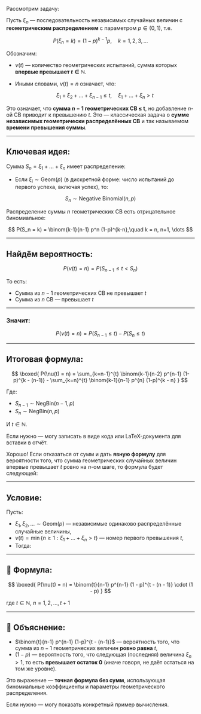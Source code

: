 
Рассмотрим задачу:

Пусть $\xi_n$ — последовательность независимых случайных величин с **геометрическим распределением** с параметром $p \in (0,1)$, т.е.

$$
P(\xi_n = k) = (1-p)^{k-1} p,\quad k = 1, 2, 3, \dots
$$

Обозначим:

* $\nu(t)$ — количество геометрических испытаний, сумма которых **впервые превышает $t \in \mathbb{N}$**.
* Иными словами, $\nu(t) = n$ означает, что:

  $$
  \xi_1 + \xi_2 + \dots + \xi_{n-1} \leq t,\quad \xi_1 + \dots + \xi_n > t
  $$

Это означает, что **сумма $n-1$ геометрических СВ ≤ t**, но добавление $n$-ой СВ приводит к превышению $t$. Это — классическая задача о **сумме независимых геометрически распределённых СВ** и так называемом **времени превышения суммы**.

---

## Ключевая идея:

Сумма $S_n = \xi_1 + \dots + \xi_n$ имеет распределение:

* Если $\xi_i \sim \text{Geom}(p)$ (в дискретной форме: число испытаний до первого успеха, включая успех), то:

$$
S_n \sim \text{Negative Binomial}(n, p)
$$

Распределение суммы $n$ геометрических СВ есть отрицательное биномиальное:

$$
P(S_n = k) = \binom{k-1}{n-1} p^n (1-p)^{k-n},\quad k = n, n+1, \dots
$$

---

## Найдём вероятность:

$$
P(\nu(t) = n) = P(S_{n-1} \leq t < S_n)
$$

То есть:

* Сумма из $n-1$ геометрических СВ не превышает $t$
* Сумма из $n$ СВ — превышает $t$

---

### Значит:

$$
P(\nu(t) = n) = P(S_{n-1} \leq t) - P(S_n \leq t)
$$

---

## Итоговая формула:

$$
\boxed{
P(\nu(t) = n) = \sum_{k=n-1}^{t} \binom{k-1}{n-2} p^{n-1} (1-p)^{k - (n-1)} - \sum_{k=n}^{t} \binom{k-1}{n-1} p^{n} (1-p)^{k - n}
}
$$

Где:

* $S_{n-1} \sim \text{NegBin}(n-1, p)$
* $S_n \sim \text{NegBin}(n, p)$

И $t \in \mathbb{N}$.

Если нужно — могу записать в виде кода или LaTeX-документа для вставки в отчёт.


Хорошо! Если отказаться от сумм и дать **явную формулу** для вероятности того, что сумма геометрических случайных величин впервые превышает $t$ ровно на $n$-ом шаге, то формула будет следующей:

---

## Условие:

Пусть:

* $\xi_1, \xi_2, \dots \sim \text{Geom}(p)$ — независимые одинаково распределённые случайные величины,
* $\nu(t) = \min \{ n \geq 1 : \xi_1 + \dots + \xi_n > t \}$ — номер первого превышения $t$,
* Тогда:

---

## 📌 Формула:

$$
\boxed{
P(\nu(t) = n) = \binom{t}{n-1} p^{n-1} (1 - p)^{t - (n - 1)} \cdot (1 - p)
}
$$

где $t \in \mathbb{N}$, $n = 1, 2, \dots, t+1$

---

## 📘 Объяснение:

* $\binom{t}{n-1} p^{n-1} (1-p)^{t - (n-1)}$ — вероятность того, что сумма из $n-1$ геометрических величин **ровно равна** $t$,
* $(1 - p)$ — вероятность того, что следующая (последняя) величина $\xi_n > 1$, то есть **превышает остаток $0$** (иначе говоря, не даёт остаться на том же уровне).

Это выражение — **точная формула без сумм**, использующая биномиальные коэффициенты и параметры геометрического распределения.

Если нужно — могу показать конкретный пример вычисления.
